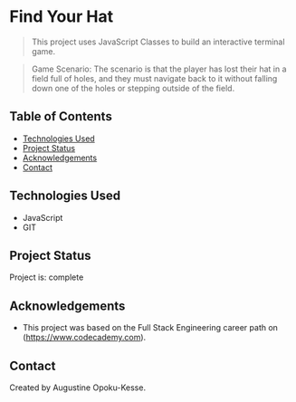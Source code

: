 # Find Your Hat
> This project uses JavaScript Classes to build an interactive terminal game.

>Game Scenario: The scenario is that the player has lost their hat in a field full of holes, and they must navigate back to it without falling down one of the holes or stepping outside of the field.

## Table of Contents
* [Technologies Used](#technologies-used)
* [Project Status](#project-status)
* [Acknowledgements](#acknowledgements)
* [Contact](#contact)


## Technologies Used
- JavaScript
- GIT


## Project Status
Project is: complete


## Acknowledgements
- This project was based on the Full Stack Engineering career path on (https://www.codecademy.com).


## Contact
Created by Augustine Opoku-Kesse.
